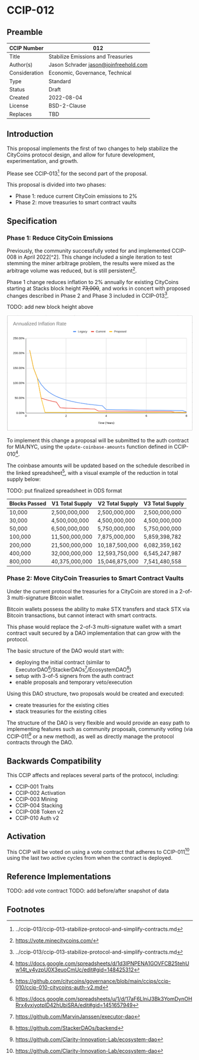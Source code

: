 # CCIP-012

## Preamble

| CCIP Number   | 012                                   |
| ------------- | ------------------------------------- |
| Title         | Stabilize Emissions and Treasuries    |
| Author(s)     | Jason Schrader jason@joinfreehold.com |
| Consideration | Economic, Governance, Technical       |
| Type          | Standard                              |
| Status        | Draft                                 |
| Created       | 2022-08-04                            |
| License       | BSD-2-Clause                          |
| Replaces      | TBD                                   |

## Introduction

This proposal implements the first of two changes to help stabilize the CityCoins protocol design, and allow for future development, experimentation, and growth.

Please see CCIP-013[^1] for the second part of the proposal.

This proposal is divided into two phases:

- Phase 1: reduce current CityCoin emissions to 2%
- Phase 2: move treasuries to smart contract vaults

## Specification

### Phase 1: Reduce CityCoin Emissions

Previously, the community successfully voted for and implemented CCIP-008 in April 2022[^2]. This change included a single iteration to test stemming the miner arbitrage problem, the results were mixed as the arbitrage volume was reduced, but is still persistent[^3].

Phase 1 change reduces inflation to 2% annually for existing CityCoins starting at Stacks block height ~~73,000~~, and works in concert with proposed changes described in Phase 2 and Phase 3 included in CCIP-013[^1].

TODO: add new block height above

![Comparison of CityCoins Inflation Rates](citycoins-annualized-inflation-rate-comparison.png)

To implement this change a proposal will be submitted to the auth contract for MIA/NYC, using the `update-coinbase-amounts` function defined in CCIP-010[^4].

The coinbase amounts will be updated based on the schedule described in the linked spreadsheet[^5], with a visual example of the reduction in total supply below:

TODO: put finalized spreadsheet in ODS format

| Blocks Passed | V1 Total Supply | V2 Total Supply | V3 Total Supply |
| ------------- | --------------- | --------------- | --------------- |
| 10,000        | 2,500,000,000   | 2,500,000,000   | 2,500,000,000   |
| 30,000        | 4,500,000,000   | 4,500,000,000   | 4,500,000,000   |
| 50,000        | 6,500,000,000   | 5,750,000,000   | 5,750,000,000   |
| 100,000       | 11,500,000,000  | 7,875,000,000   | 5,859,398,782   |
| 200,000       | 21,500,000,000  | 10,187,500,000  | 6,082,359,162   |
| 400,000       | 32,000,000,000  | 12,593,750,000  | 6,545,247,987   |
| 800,000       | 40,375,000,000  | 15,046,875,000  | 7,541,480,558   |

### Phase 2: Move CityCoin Treasuries to Smart Contract Vaults

Under the current protocol the treasuries for a CityCoin are stored in a 2-of-3 multi-signature Bitcoin wallet.

Bitcoin wallets possess the ability to make STX transfers and stack STX via Bitcoin transactions, but cannot interact with smart contracts.

This phase would replace the 2-of-3 multi-signature wallet with a smart contract vault secured by a DAO implementation that can grow with the protocol.

The basic structure of the DAO would start with:

- deploying the initial contract (similar to ExecutorDAO[^6]/StackerDAOs[^7]/EcosystemDAO[^8])
- setup with 3-of-5 signers from the auth contract
- enable proposals and temporary veto/execution

Using this DAO structure, two proposals would be created and executed:

- create treasuries for the existing cities
- stack treasuries for the existing cities

The structure of the DAO is very flexible and would provide an easy path to implementing features such as community proposals, community voting (via CCIP-011[^9] or a new method), as well as directly manage the protocol contracts through the DAO.

## Backwards Compatibility

This CCIP affects and replaces several parts of the protocol, including:

- CCIP-001 Traits
- CCIP-002 Activation
- CCIP-003 Mining
- CCIP-004 Stacking
- CCIP-008 Token v2
- CCIP-010 Auth v2

## Activation

This CCIP will be voted on using a vote contract that adheres to CCIP-011[^9] using the last two active cycles from when the contract is deployed.

## Reference Implementations

TODO: add vote contract
TODO: add before/after snapshot of data

## Footnotes

[^1]: ../ccip-013/ccip-013-stabilize-protocol-and-simplify-contracts.md
[^3]: https://vote.minecitycoins.com/
[^4]: https://docs.google.com/spreadsheets/d/1d3IPNPENA1GOVFCB25tehUw14t_y4yzpU0X3euoCmUc/edit#gid=148425312
[^5]: https://github.com/citycoins/governance/blob/main/ccips/ccip-010/ccip-010-citycoins-auth-v2.md
[^6]: https://docs.google.com/spreadsheets/u/1/d/17aF6LlniJ3Bk3YomDynOHRrx4vxiyotplD42hUbiSRA/edit#gid=1451657949
[^7]: https://github.com/MarvinJanssen/executor-dao
[^8]: https://github.com/StackerDAOs/backend
[^9]: https://github.com/Clarity-Innovation-Lab/ecosystem-dao
[^9]: https://github.com/citycoins/governance/blob/main/ccips/ccip-011/ccip-011-citycoins-stacked-tokens-voting.md
